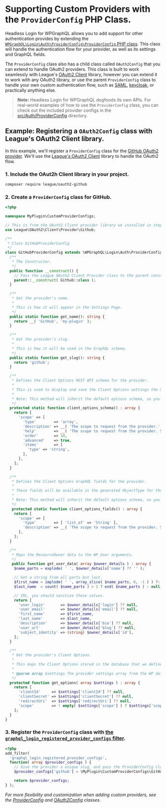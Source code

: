 # Supporting Custom Providers with the `ProviderConfig` PHP Class.

Headless Login for WPGraphQL allows you to add support for other authentication provides by extending the  [`WPGraphQL\Login\Auth\ProviderConfig\ProviderConfig` PHP class](../../src/Auth/ProviderConfig/ProviderConfig.php). This class will handle the authentication flow for your provider, as well as its settings and GraphQL fields.

The `ProviderConfig` class also has a child class called `OAuth2Config` that you can extend to handle OAuth2 providers. This class is built to work seamlessly with League's [OAuth2 Client](https://oauth2-client.thephpleague.com/) library, however you can extend it to work with any OAuth2 library, or use the parent `ProviderConfig` class to handle your own custom authentication flow, such as [SAML](https://en.wikipedia.org/wiki/Security_Assertion_Markup_Language), [keycloak](https://www.keycloak.org/), or practically anything else.

> **Note:** Headless Login for WPGraphQL dogfoods its own APIs. For real-world examples of how to use the `ProviderConfig` class, you can check out the included provider configs in the [src/Auth/ProviderConfig](../../src/Auth/ProviderConfig) directory.

## Example: Registering a `OAuth2Config` class with League's OAuth2 Client library.

In this example, we'll register a `ProviderConfig` class for the [GitHub OAuth2 provider](https://developer.github.com/apps/building-oauth-apps/authorizing-oauth-apps/). We'll use the [League's OAuth2 Client](https://oauth2-client.thephpleague.com/) library to handle the OAuth2 flow.

### 1. Include the OAut2h Client library in your project.

```bash
composer require league/oauth2-github
```

### 2. Create a `ProviderConfig` class for GitHub.

```php
<?php

namespace MyPlugin\CustomProviderConfigs;

// This is from the OAuth2 Client provider library we installed in step 1.
use League\OAuth2\Client\Provider\Github;

/**
 * Class GitHubProviderConfig
 */
class GitHubProviderConfig extends \WPGraphQL\Login\Auth\ProviderConfig\OAuth2\OAuth2Config {
  /**
   * The Constructor.
   */
  public function __construct() {
    // Pass the League OAuth2 Client Provider class to the parent constructor.
    parent::__construct( Github::class );
  }

  /**
   * Get the provider's name.
   *
   * This is how it will appear in the Settings Page.
   */
  public static function get_name(): string {
    return __( 'GitHub', 'my-plugin' );
  }

  /**
   * Get the provider's slug.
   *
   * This is how it will be used in the GraphQL schema.
   */
  public static function get_slug(): string {
    return 'github';
  }

  /**
   * Defines the Client Options REST API schema for the provider.
   *
   * This is used to display and save the Client Options settings the Settings Page.
   *
   * Note: This method will inherit the default options schema, so you only need to add the fields specific to GitHub.
   */
  protected static function client_options_schema() : array {
    return [
      'scope' => [
        'type'        => 'array',
        'description' => __( 'The scope to request from the provider.', 'wp-graphql-headless-login' ),
        'help'        => __( 'The scope to request from the provider. See https://docs.github.com/en/developers/apps/building-headless-login-apps/scope-for-headless-login-apps for a list of available scope.', 'wp-graphql-headless-login' ),
        'order'       => 10,
        'advanced'    => true,
        'items'       => [
          'type' => 'string',
        ],
      ],
    ];
  }

  /**
   * Defines the Client Options GraphQL fields for the provider.
   *
   * These fields will be available in the generated ObjectType for the LoginClientOptions interface.
   *
   * Note: This method will inherit the default options schema, so you only need to add the fields specific to GitHub.
   */
   protected static function client_options_fields() : array {
    return [
      'scope' => [
        'type'        => [ 'list_of' => 'String' ],
        'description' => __( 'The scope to request from the provider. See https://docs.github.com/en/developers/apps/building-headless-login-apps/scope-for-headless-login-apps for a list of available scope.', 'wp-graphql-headless-login' ),
      ],
    ];
  }

  /**
   * Maps the ResourceOwner data to the WP_User arguments.
   */
   public function get_user_data( array $owner_details ) : array {
    $name_parts = explode( ' ', $owner_details['name'] ?? '' );

    // Get a string from all parts but last.
    $first_name = implode( ' ', array_slice( $name_parts, 0, -1 ) ) ?: null;
    $last_name  = count( $name_parts ) > 1 ? end( $name_parts ) : null;

    // IRL, you should sanitize these values.
    return [
      'user_login'       => $owner_details['login'] ?? null,
      'user_email'       => $owner_details['email'] ?? null,
      'first_name'       => $first_name,
      'last_name'        => $last_name,
      'description'      => $owner_details['bio'] ?? null,
      'user_url'         => $owner_details['blog'] ?? null,
      'subject_identity' => (string) $owner_details['id'],
    ];
  }

  /**
   * Get the provider's Client Options.
   *
   * This maps the Client Options stored in the database that we defined in the client_options_schema() method to the format that the League OAuth2 Client expects.
   *
   * @param array $settings The provider settings array from the WP database.
   */
  protected function get_options( array $settings ) : array {
    return [
      'clientId'     => $settings['clientId'] ?? null,
      'clientSecret' => $settings['clientSecret'] ?? null,
      'redirectUri'  => $settings['redirectUri'] ?? null,
      'scope'        => ! empty( $settings['scope'] ) ? $settings['scope'] : [],
    ];
  }
}
```

### 3. Register the `ProviderConfig` class with [the `graphql_login_registered_provider_configs` filter](./reference/filters.md#graphql_login_registered_provider_configs).

```php
<?php
add_filter(
  'graphql_login_registered_provider_configs',
  function( array $provider_configs ) {
    // Give the provider a unique slug, and pass the ProviderConfig class name.
    $provider_configs['github'] = \MyPlugin\CustomProviderConfigs\GitHubProviderConfig::class;

    return $provider_configs;
} );
```
_For more flexibility and customization when adding custom providers, see the [ProviderConfig](../../src/Auth/ProviderConfig/ProviderConfig.php) and [OAuth2Config](../../src/Auth/ProviderConfig/OAuth2/OAuth2Config.php) classes._
